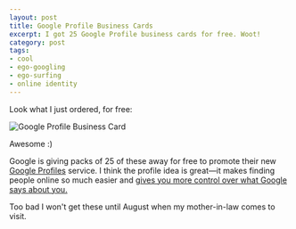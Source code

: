 ```yaml
---
layout: post
title: Google Profile Business Cards
excerpt: I got 25 Google Profile business cards for free. Woot!
category: post
tags:
- cool
- ego-googling
- ego-surfing
- online identity
---
```


Look what I just ordered, for free:

![Google Profile Business Card](http://www.andrewheiss.com/wp/wp-content/uploads/2009/05/google-profile-business-card.png "Google Profile Business Card")

Awesome :)

Google is giving packs of 25 of these away for free to promote their new [Google Profiles](http://www.google.com/profiles/andrewheiss "Andrew Heiss - Google Profile") service. I think the profile idea is great—it makes finding people online so much easier and [gives you more control over what Google says about you.](http://lifehacker.com/5221323/google-profiles-give-you-control-over-what-google-says-about-you "Lifehacker - Google Profiles Give You Control Over What Google Says About You - Google Profiles")

Too bad I won't get these until August when my mother-in-law comes to visit.